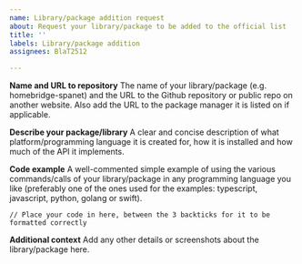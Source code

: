 ```yaml
---
name: Library/package addition request
about: Request your library/package to be added to the official list
title: ''
labels: Library/package addition
assignees: BlaT2512

---
```


**Name and URL to repository**
The name of your library/package (e.g. homebridge-spanet) and the URL to the Github repository or public repo on another website. Also add the URL to the package manager it is listed on if applicable.

**Describe your package/library**
A clear and concise description of what platform/programming language it is created for, how it is installed and how much of the API it implements.

**Code example**
A well-commented simple example of using the various commands/calls of your library/package in any programming language you like (preferably one of the ones used for the examples: typescript, javascript, python, golang or swift).

```
// Place your code in here, between the 3 backticks for it to be formatted correctly
```

**Additional context**
Add any other details or screenshots about the library/package here.
